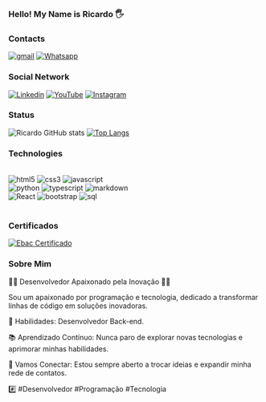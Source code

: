 
### Hello! My Name is Ricardo 🖐

### Contacts

[![gmail](https://img.shields.io/badge/Gmail-D14836?style=for-the-badge&logo=gmail&logoColor=white)](https://mail.google.com/mail/u/0/?tab=rm&ogbl#inbox?compose=GTvVlcRwPkScMvjQMRBtvhQfFJRXTqqmQhmVhVMpdlffzsJXqSvmqFFTzNvPQQcLQkxDgxQQFdcQf)
[![Whatsapp](https://img.shields.io/badge/WhatsApp-25D366?style=for-the-badge&logo=whatsapp&logoColor=white)](https://wa.me/qr/R5KYXSJKA5RRN1/)
### Social Network
[![Linkedin](https://img.shields.io/badge/LinkedIn-0077B5?style=for-the-badge&logo=linkedin&logoColor=white)](https://www.linkedin.com/in/ricardo-moreno-82690a230/)
[![YouTube](https://img.shields.io/badge/YouTube-FF0000?style=for-the-badge&logo=youtube&logoColor=white)](https://www.youtube.com/@1rickyh/featured)
[![Instagram](https://img.shields.io/badge/Instagram-E4405F?style=for-the-badge&logo=instagram&logoColor=white)](https://www.instagram.com/rickmore_no/)

### Status
![Ricardo GitHub stats](https://github-readme-stats.vercel.app/api?username=ricardomorenosantos&show_icons=true&theme=tokyonight) [![Top Langs](https://github-readme-stats.vercel.app/api/top-langs/?username=ricardomorenosantos)](https://github.com/anuraghazra/github-readme-stats)

### Technologies
<div style="display: inline_block"></br>
    <img alt="html5" src="https://img.shields.io/badge/HTML5-E34F26?style=for-the-badge&logo=html5&logoColor=white" />
    <img alt="css3" src="https://img.shields.io/badge/CSS3-1572B6?style=for-the-badge&logo=css3&logoColor=white" />
    <img alt="javascript" src="https://img.shields.io/badge/JavaScript-F7DF1E?style=for-the-badge&logo=javascript&logoColor=black" />
    </br>
    <img alt="python" src="https://img.shields.io/badge/Python-3776AB?style=for-the-badge&logo=python&logoColor=white" />
    <img alt="typescript" src="https://img.shields.io/badge/TypeScript-007ACC?style=for-the-badge&logo=typescript&logoColor=white" />
    <img alt="markdown" src="https://img.shields.io/badge/Markdown-000000?style=for-the-badge&logo=markdown&logoColor=white" />
    </br>
    <img alt="React" src="https://img.shields.io/badge/React-20232A?style=for-the-badge&logo=react&logoColor=61DAFB" />
    <img alt="bootstrap"src="https://img.shields.io/badge/Bootstrap-563D7C?style=for-the-badge&logo=bootstrap&logoColor=white" />
    <img alt="sql"src="https://img.shields.io/badge/MySQL-00000F?style=for-the-badge&logo=mysql&logoColor=white" />
</div>

</br>

### Certificados
[![Ebac Certificado](https://logo.clearbit.com/ebaconline.com.br)](https://static.lms.ebaconline.com.br/certs/enrollment/f5311593-60dd-4727-8c68-df2864a0efa9/original.pdf)


### Sobre Mim
👨‍💻 Desenvolvedor Apaixonado pela Inovação 👩‍💻

Sou um apaixonado por programação e tecnologia, dedicado a transformar linhas de código em soluções inovadoras. 

🚀 Habilidades: Desenvolvedor Back-end.

📚 Aprendizado Contínuo: Nunca paro de explorar novas tecnologias e aprimorar minhas habilidades.

💬 Vamos Conectar: Estou sempre aberto a trocar ideias e expandir minha rede de contatos.

 #️⃣ #Desenvolvedor #Programação #Tecnologia
